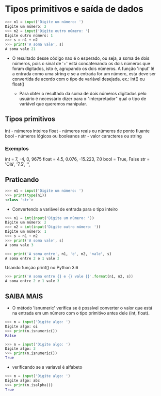 # Tipos primitivos e saída de dados

```python
>>> n1 = input('Digite um número: ')
Digite um número: 2
>>> n2 = input('Digite outro número: ')
Digite outro número: 1
>>> s = n1 + n2
>>> print('A soma vale', s)
A soma vale 21
```

- O resultado desse código nao é o esperado, ou seja, a soma de dois números, pois o sinal de '+' está concatenando os dois números que foram digitados, isto é, agrupando os dois números.
A função 'input' lê a entrada como uma string e se a entrada for um número, esta deve ser convertida de acordo com o tipo de variável desejada.
ex.: int() ou float()

  - Para obter o resultado da soma de dois números digitados pelo usuário é necessário dizer para o "interpretador" qual o tipo de variável que queremos manipular.

## Tipos primitivos

int - números inteiros
float - números reais ou números de ponto fluante
bool - números lógicos ou booleanos
str - valor caracteres ou string

### Exemplos

 int = 7, -4, 0, 9675
 float = 4.5, 0.076, -15.223, 7.0
 bool = True, False
 str = 'Olá', '7.5', '',

## Praticando

```python
>>> n1 = input('Digite um número: ')
>>> print(type(n1))
<class 'str'>
```

- Convertendo a variável de entrada para o tipo inteiro

```python
>>> n1 = int(input('Digite um número: '))
Digite um número: 2
>>> n2 = int(input('Digite outro número: '))
Digite um número: 1
>>> s = n1 + n2
>>> print('A soma vale', s)
A soma vale 3
```

```python
>>> print('A soma entre', n1, 'e', n2, 'vale', s)
A soma entre 2 e 1 vale 3
```

Usando função print() no Python 3.6

```python
>>> print('A soma entre {} e {} vale {}'.format(n1, n2, s))
A soma entre 2 e 1 vale 3
```

## SAIBA MAIS

- O método 'isnumeric' verifica se é possível converter o valor que está na entrada em um número com o tipo primitivo antes dele (int, float).

```python
>>> n = input('Digite algo: ')
Digite algo: oi
>>> print(n.isnumeric())
False
```

```python
>>> n = input('Digite algo: ')
Digite algo: 3
>>> print(n.isnumeric())
True
```

- verificando se a variavel é alfabeto

```python
>>> n = input('Digite algo: ')
Digite algo: abc
>>> print(n.isalpha())
True
```